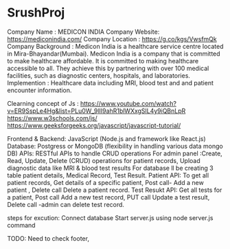 # SrushProj

Company Name : MEDICON INDIA
Company Website: https://mediconindia.com/
Company Location : https://g.co/kgs/VwsfmQk
Company Background : 
    Medicon India is a healthcare service centre located in Mira-Bhayandar(Mumbai). Medicon India is a company that is committed to make healthcare affordable. It is committed to making healthcare accessible to all. They achieve this by partnering with over 100 medical facilities, such as diagnostic centers, hospitals, and laboratories. 
Implemention : 
    Healthcare data including MRI, blood test and and patient encounter information.

Clearning concept of Js :
https://www.youtube.com/watch?v=ER9SspLe4Hg&list=PLu0W_9lII9ahR1blWXxgSlL4y9iQBnLpR
https://www.w3schools.com/js/
https://www.geeksforgeeks.org/javascript/javascript-tutorial/

Frontend & Backend: JavaScript (Node.js and framework like React.js)
Database: Postgress or MongoDB (flexibility in handling various data mongo DB)
APIs: RESTful APIs to handle CRUD operations
For admin panel :Create, Read, Update, Delete (CRUD) operations for patient records, Upload diagnostic data like MRI & blood test results
For database ll be creating 3 table patient details, Medical Record, Test Result.
Patient API:
To get all patient records, Get details of a specific patient, Post call- Add a new patient , Delete call Delete a patient record.
Test Resukt API: 
Get all tests for a patient, Post call Add a new test record, PUT call Update a test result, Delete call -admin can delete test record.

steps for excution: 
Connect database
Start server.js using node server.js command

TODO:
Need to check footer,